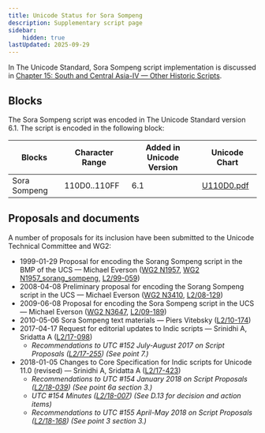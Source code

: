 ```yaml
---
title: Unicode Status for Sora Sompeng
description: Supplementary script page
sidebar:
    hidden: true
lastUpdated: 2025-09-29
---
```


In The Unicode Standard, Sora Sompeng script implementation is discussed in [Chapter 15: South and Central Asia-IV — Other Historic Scripts](https://www.unicode.org/versions/latest/core-spec/chapter-15/#G95556).

## Blocks

The Sora Sompeng script was encoded in The Unicode Standard version 6.1. The script is encoded in the following block:

| Blocks | Character Range | Added in Unicode Version | Unicode Chart |
| ------ | --------------- | ------------------------ | ------------- |
| Sora Sompeng | 110D0..110FF | 6.1 | [U110D0.pdf](http://www.unicode.org/charts/PDF/U110D0.pdf) |

## Proposals and documents

A number of proposals for its inclusion have been submitted to the Unicode Technical Committee and WG2:
- 1999-01-29 Proposal for encoding the Sorang Sompeng script in the BMP of the UCS — Michael Everson ([WG2 N1957](https://www.unicode.org/wg2/docs/n1957.pdf), [WG2 N1957_sorang_sompeng](https://www.unicode.org/wg2/docs/n1957_sorang_sompeng.pdf), [L2/99-059](http://www.unicode.org/L2/L1999/n1957.pdf))
- 2008-04-08 Preliminary proposal for encoding the Sorang Sompeng script in the UCS — Michael Everson ([WG2 N3410](https://www.unicode.org/wg2/docs/n3410.pdf), [L2/08-129](http://www.unicode.org/cgi-bin/GetMatchingDocs.pl?L2/08-129))
- 2009-06-08 Proposal for encoding the Sora Sompeng script in the UCS — Michael Everson ([WG2 N3647](https://www.unicode.org/wg2/docs/n3647.pdf), [L2/09-189](http://www.unicode.org/cgi-bin/GetMatchingDocs.pl?L2/09-189))
- 2010-05-06 Sora Sompeng text materials — Piers Vitebsky ([L2/10-174](http://www.unicode.org/cgi-bin/GetMatchingDocs.pl?L2/10-174))
- 2017-04-17 Request for editorial updates to Indic scripts — Srinidhi A, Sridatta A ([L2/17-098](http://www.unicode.org/cgi-bin/GetMatchingDocs.pl?L2/17-098))
  - _Recommendations to UTC #152 July-August 2017 on Script Proposals ([L2/17-255](http://www.unicode.org/cgi-bin/GetMatchingDocs.pl?L2/17-255)) (See point 7.)_
- 2018-01-05 Changes to Core Specification for Indic scripts for Unicode 11.0 (revised) — Srinidhi A, Sridatta A ([L2/17-423](http://www.unicode.org/cgi-bin/GetMatchingDocs.pl?L2/17-423))
  - _Recommendations to UTC #154 January 2018 on Script Proposals ([L2/18-039](http://www.unicode.org/L2/L2018/18039-script-adhoc-rec.pdf)) (See point 6a section 3.)_
  - _UTC #154 Minutes ([L2/18-007](http://www.unicode.org/L2/L2018/18007.htm)) (See D.13 for decision and action items)_
  - _Recommendations to UTC #155 April-May 2018 on Script Proposals ([L2/18-168](http://www.unicode.org/L2/L2018/18168-script-rec.pdf)) (See point 3 section 3.)_

